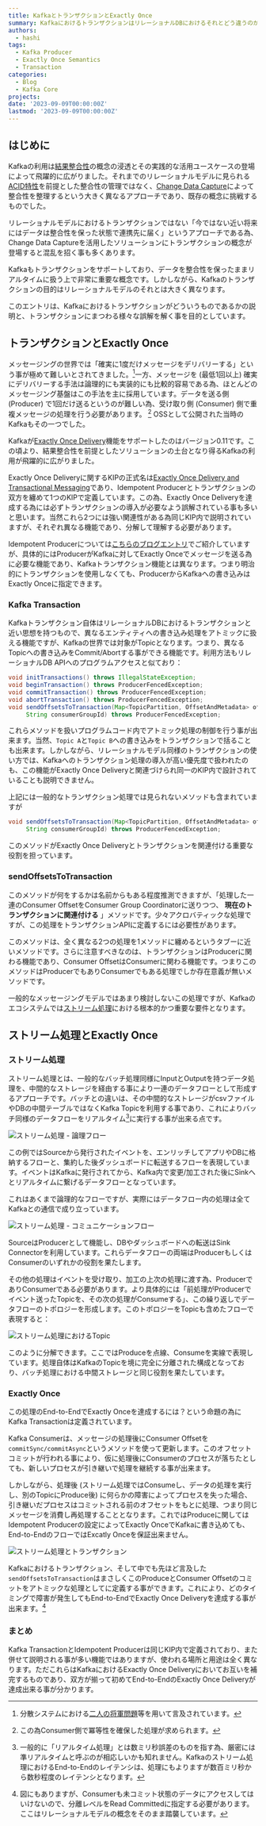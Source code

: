 ```yaml
---
title: KafkaとトランザクションとExactly Once
summary: KafkaにおけるトランザクションはリレーショナルDBにおけるそれとどう違うのか？KafkaトランザクションとExactly Onceとの関係は？
authors:
  - hashi
tags:
  - Kafka Producer
  - Exactly Once Semantics
  - Transaction
categories: 
  - Blog
  - Kafka Core
projects: 
date: '2023-09-09T00:00:00Z'
lastmod: '2023-09-09T00:00:00Z'
---
```


## はじめに
Kafkaの利用は[結果整合性](https://www.youtube.com/watch?v=9uCP3qHNbWw)の概念の浸透とその実践的な活用ユースケースの登場によって飛躍的に広がりました。それまでのリレーショナルモデルに見られる[ACID特性](https://ja.wikipedia.org/wiki/ACID_(%E3%82%B3%E3%83%B3%E3%83%94%E3%83%A5%E3%83%BC%E3%82%BF%E7%A7%91%E5%AD%A6))を前提とした整合性の管理ではなく、[Change Data Capture](https://martin.kleppmann.com/2015/06/02/change-capture-at-berlin-buzzwords.html)によって整合性を整理するという大きく異なるアプローチであり、既存の概念に挑戦するものでした。

リレーショナルモデルにおけるトランザクションではない「今ではない近い将来にはデータは整合性を保った状態で連携先に届く」というアプローチである為、Change Data Captureを活用したソリューションにトランザクションの概念が登場すると混乱を招く事も多くあります。

Kafkaもトランザクションをサポートしており、データを整合性を保ったままリアルタイムに扱う上で非常に重要な概念です。しかしながら、Kafkaのトランザクションの目的はリレーショナルモデルのそれとは大きく異なります。

このエントリは、Kafkaにおけるトランザクションがどういうものであるかの説明と、トランザクションにまつわる様々な誤解を解く事を目的としています。

## トランザクションとExactly Once
メッセージングの世界では「確実に1度だけメッセージをデリバリーする」という事が極めて難しいとされてきました。[^1]一方、メッセージを (最低1回以上) 確実にデリバリーする手法は論理的にも実装的にも比較的容易である為、ほとんどのメッセージング基盤はこの手法を主に採用しています。データを送る側 (Producer) で1回だけ送るというのが難しい為、受け取り側 (Consumer) 側で重複メッセージの処理を行う必要があります。 [^2] OSSとして公開された当時のKafkaもその一つでした。

Kafkaが[Exactly Once Delivery](https://www.confluent.io/ja-jp/blog/exactly-once-semantics-are-possible-heres-how-apache-kafka-does-it/)機能をサポートしたのはバージョン0.11です。この頃より、結果整合性を前提としたソリューションの土台となり得るKafkaの利用が飛躍的に広がりました。

Exactly Once Deliveryに関するKIPの正式名は[Exactly Once Delivery and Transactional Messaging](https://cwiki.apache.org/confluence/display/KAFKA/KIP-98+-+Exactly+Once+Delivery+and+Transactional+Messaging)であり、Idempotent Producerとトランザクションの双方を纏めて1つのKIPで定義しています。この為、Exactly Once Deliveryを達成する為には必ずトランザクションの導入が必要なよう誤解されている事も多いと思います。当然これら2つには強い関連性がある為同じKIP内で説明されていますが、それぞれ異なる機能であり、分解して理解する必要があります。

Idempotent Producerについては[こちらのブログエントリ](../idempotent-producer-and-max-inflight/)でご紹介していますが、具体的にはProducerがKafkaに対してExactly Onceでメッセージを送る為に必要な機能であり、Kafkaトランザクション機能とは異なります。つまり明治的にトランザクションを使用しなくても、ProducerからKafkaへの書き込みはExactly Onceに指定できます。

### Kafka Transaction
Kafkaトランザクション自体はリレーショナルDBにおけるトランザクションと近い思想を持つもので、異なるエンティティへの書き込み処理をアトミックに扱える機能ですが、Kafkaの世界では対象がTopicとなります。つまり、異なるTopicへの書き込みをCommit/Abortする事ができる機能です。利用方法もリレーショナルDB APIへのプログラムアクセスと似ており：
```java
void initTransactions() throws IllegalStateException;
void beginTransaction() throws ProducerFencedException;
void commitTransaction() throws ProducerFencedException;
void abortTransaction() throws ProducerFencedException;
void sendOffsetsToTransaction(Map<TopicPartition, OffsetAndMetadata> offsets,
     String consumerGroupId) throws ProducerFencedException;
```
これらメソッドを扱いプログラムコード内でアトミック処理の制御を行う事が出来ます。当然、```Topic A```と```Topic B```への書き込みをトランザクションで括ることも出来ます。しかしながら、リレーショナルモデル同様のトランザクションの使い方では、Kafkaへのトランザクション処理の導入が高い優先度で扱われたのも、この機能がExactly Once Deliveryと関連づけられ同一のKIP内で設計されていることも説明できません。

上記には一般的なトランザクション処理では見られないメソッドも含まれていますが
```java
void sendOffsetsToTransaction(Map<TopicPartition, OffsetAndMetadata> offsets,
     String consumerGroupId) throws ProducerFencedException;
```
このメソッドがExactly Once Deliveryとトランザクションを関連付ける重要な役割を担っています。

### sendOffsetsToTransaction
このメソッドが何をするかは名前からもある程度推測できますが、「処理した一連のConsumer OffsetをConsumer Group Coordinatorに送りつつ、 **現在のトランザクションに関連付ける** 」メソッドです。少々アクロバティックな処理ですが、この処理をトランザクションAPIに定義するには必要性があります。

このメソッドは、全く異なる2つの処理を1メソッドに纏めるというタブーに近いメソッドです。さらに注意すべきなのは、トランザクションはProducerに関わる機能であり、Consumer OffsetはConsumerに関わる機能です。つまりこのメソッドはProducerでもありConsumerでもある処理でしか存在意義が無いメソッドです。

一般的なメッセージングモデルではあまり検討しないこの処理ですが、Kafkaのエコシステムでは[ストリーム処理](https://www.confluent.io/ja-jp/online-talks/benefits-of-stream-processing-and-apache-kafka-use-cases-on-demand/)における根本的かつ重要な要件となります。

## ストリーム処理とExactly Once
### ストリーム処理
ストリーム処理とは、一般的なバッチ処理同様にInputとOutputを持つデータ処理を、中間的なストレージを経由する事により一連のデータフローとして形成するアプローチです。バッチとの違いは、その中間的なストレージがcsvファイルやDBの中間テーブルではなくKafka Topicを利用する事であり、これによりバッチ同様のデータフローをリアルタイム[^3]に実行する事が出来る点です。

![ストリーム処理 - 論理フロー](blogs/kafka-transaction-how-it-works/stream-processing-logical-view.png)

この例ではSourceから発行されたイベントを、エンリッチしてアプリやDBに格納するフローと、集約した後ダッシュボードに転送するフローを表現しています。イベントはKafkaに発行されてから、Kafka内で変更/加工された後にSinkへとリアルタイムに繋げるデータフローとなっています。

これはあくまで論理的なフローですが、実際にはデータフロー内の処理は全てKafkaとの通信で成り立っています。

![ストリーム処理 - コミュニケーションフロー](blogs/kafka-transaction-how-it-works/stream-processing-communication-view.png)

SourceはProducerとして機能し、DBやダッシュボードへの転送はSink Connectorを利用しています。これらデータフローの両端はProducerもしくはConsumerのいずれかの役割を果たします。

その他の処理はイベントを受け取り、加工の上次の処理に渡す為、ProducerでありConsumerである必要があります。より具体的には「前処理がProducerでイベント送ったTopicを、その次の処理がConsumeする」、この繰り返しでデータフローのトポロジーを形成します。このトポロジーをTopicも含めたフローで表現すると：

![ストリーム処理におけるTopic](blogs/kafka-transaction-how-it-works/stream-procerssing-and-topics.png)

このように分解できます。ここではProduceを点線、Consumeを実線で表現しています。処理自体はKafkaのTopicを境に完全に分離された構成となっており、バッチ処理における中間ストレージと同じ役割を果たしています。

### Exactly Once
この処理のEnd-to-EndでExactly Onceを達成するには？という命題の為にKafka Transactionは定義されています。

Kafka Consumerは、メッセージの処理後にConsumer Offsetを```commitSync/commitAsync```というメソッドを使って更新します。このオフセットコミットが行われる事により、仮に処理後にConsumerのプロセスが落ちたとしても、新しいプロセスが引き継いで処理を継続する事が出来ます。

しかしながら、処理後 (ストリーム処理ではConsumeし、データの処理を実行し、別のTopicにProduce後) に何らかの障害によってプロセスを失った場合、引き継いだプロセスはコミットされる前のオフセットをもとに処理、つまり同じメッセージを消費し再処理することとなります。これではProduceに関してはIdempotent Producerの設定によってExactly OnceでKafkaに書き込めても、End-to-EndのフローではExcatly Onceを保証出来ません。

![ストリーム処理とトランザクション](blogs/kafka-transaction-how-it-works/topics-and-transaction.png)

Kafkaにおけるトランザクション、そして中でも先ほど言及した```sendOffsetsToTransaction```はまさしくこのProduceとConsumer Offsetのコミットをアトミックな処理としてに定義する事ができます。これにより、どのタイミングで障害が発生してもEnd-to-EndでExactly Once Deliveryを達成する事が出来ます。[^4]

### まとめ
Kafka TransactionとIdempotent Producerは同じKIP内で定義されており、また併せて説明される事が多い機能ではありますが、使われる場所と用途は全く異なります。ただこれらはKafkaにおけるExactly Once Deliveryにおいてお互いを補完するものであり、双方が揃って初めてEnd-to-EndのExactly Once Deliveryが達成出来る事が分かります。

[^1]:分散システムにおける[二人の将軍問題](https://ja.wikipedia.org/wiki/%E4%BA%8C%E4%BA%BA%E3%81%AE%E5%B0%86%E8%BB%8D%E5%95%8F%E9%A1%8C)等を用いて言及されています。
[^2]:この為Consumer側で冪等性を確保した処理が求められます。
[^3]:一般的に「リアルタイム処理」とは数ミリ秒誤差のものを指す為、厳密には準リアルタイムと呼ぶのが相応しいかも知れません。Kafkaのストリーム処理におけるEnd-to-Endのレイテンシは、処理にもよりますが数百ミリ秒から数秒程度のレイテンシとなります。
[^4]:図にもありますが、Consumerも未コミット状態のデータにアクセスしてはいけないので、分離レベルをRead Committedに指定する必要があります。ここはリレーショナルモデルの概念をそのまま踏襲しています。
